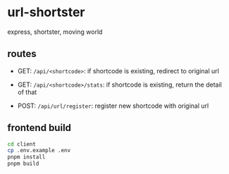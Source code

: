 # url-shortster
express, shortster, moving world

## routes
- GET: `/api/<shortcode>`: if shortcode is existing, redirect to original url
- GET: `/api/<shortcode>/stats`: if shortcode is existing, return the detail of that

- POST: `/api/url/register`: register new shortcode with original url

## frontend build

```bash
cd client
cp .env.example .env
pnpm install
pnpm build
```